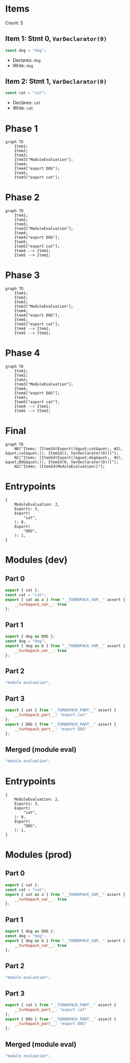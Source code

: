 # Items

Count: 5

## Item 1: Stmt 0, `VarDeclarator(0)`

```js
const dog = "dog";

```

- Declares: `dog`
- Write: `dog`

## Item 2: Stmt 1, `VarDeclarator(0)`

```js
const cat = "cat";

```

- Declares: `cat`
- Write: `cat`

# Phase 1
```mermaid
graph TD
    Item1;
    Item2;
    Item3;
    Item3["ModuleEvaluation"];
    Item4;
    Item4["export DOG"];
    Item5;
    Item5["export cat"];
```
# Phase 2
```mermaid
graph TD
    Item1;
    Item2;
    Item3;
    Item3["ModuleEvaluation"];
    Item4;
    Item4["export DOG"];
    Item5;
    Item5["export cat"];
    Item4 --> Item1;
    Item5 --> Item2;
```
# Phase 3
```mermaid
graph TD
    Item1;
    Item2;
    Item3;
    Item3["ModuleEvaluation"];
    Item4;
    Item4["export DOG"];
    Item5;
    Item5["export cat"];
    Item4 --> Item1;
    Item5 --> Item2;
```
# Phase 4
```mermaid
graph TD
    Item1;
    Item2;
    Item3;
    Item3["ModuleEvaluation"];
    Item4;
    Item4["export DOG"];
    Item5;
    Item5["export cat"];
    Item4 --> Item1;
    Item5 --> Item2;
```
# Final
```mermaid
graph TD
    N0["Items: [ItemId(Export((&quot;cat&quot;, #2), &quot;cat&quot;)), ItemId(1, VarDeclarator(0))]"];
    N1["Items: [ItemId(Export((&quot;dog&quot;, #2), &quot;DOG&quot;)), ItemId(0, VarDeclarator(0))]"];
    N2["Items: [ItemId(ModuleEvaluation)]"];
```
# Entrypoints

```
{
    ModuleEvaluation: 2,
    Exports: 3,
    Export(
        "cat",
    ): 0,
    Export(
        "DOG",
    ): 1,
}
```


# Modules (dev)
## Part 0
```js
export { cat };
const cat = "cat";
export { cat as a } from "__TURBOPACK_VAR__" assert {
    __turbopack_var__: true
};

```
## Part 1
```js
export { dog as DOG };
const dog = "dog";
export { dog as b } from "__TURBOPACK_VAR__" assert {
    __turbopack_var__: true
};

```
## Part 2
```js
"module evaluation";

```
## Part 3
```js
export { cat } from "__TURBOPACK_PART__" assert {
    __turbopack_part__: "export cat"
};
export { DOG } from "__TURBOPACK_PART__" assert {
    __turbopack_part__: "export DOG"
};

```
## Merged (module eval)
```js
"module evaluation";

```
# Entrypoints

```
{
    ModuleEvaluation: 2,
    Exports: 3,
    Export(
        "cat",
    ): 0,
    Export(
        "DOG",
    ): 1,
}
```


# Modules (prod)
## Part 0
```js
export { cat };
const cat = "cat";
export { cat as a } from "__TURBOPACK_VAR__" assert {
    __turbopack_var__: true
};

```
## Part 1
```js
export { dog as DOG };
const dog = "dog";
export { dog as b } from "__TURBOPACK_VAR__" assert {
    __turbopack_var__: true
};

```
## Part 2
```js
"module evaluation";

```
## Part 3
```js
export { cat } from "__TURBOPACK_PART__" assert {
    __turbopack_part__: "export cat"
};
export { DOG } from "__TURBOPACK_PART__" assert {
    __turbopack_part__: "export DOG"
};

```
## Merged (module eval)
```js
"module evaluation";

```
